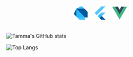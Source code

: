 <p align="center">
  <img src="https://raw.githubusercontent.com/github/explore/80688e429a7d4ef2fca1e82350fe8e3517d3494d/topics/dart/dart.png" alt="Dart" height="40" style="vertical-align:top; margin:4px">
  <img src="https://raw.githubusercontent.com/github/explore/80688e429a7d4ef2fca1e82350fe8e3517d3494d/topics/flutter/flutter.png" alt="Flutter" height="40" style="vertical-align:top; margin:4px">
  <img src="https://raw.githubusercontent.com/github/explore/80688e429a7d4ef2fca1e82350fe8e3517d3494d/topics/vue/vue.png" alt="VueJS" height="40" style="vertical-align:top; margin:4px">
</p>

##

![Tamma's GitHub stats](https://github-readme-stats.vercel.app/api?username=pratamatama&theme=radical&hide_border=true&show_icons=true&include_all_commits=true&count_private=true&hide=issues)

![Top Langs](https://github-readme-stats.vercel.app/api/top-langs/?username=pratamatama&layout=compact&theme=radical&hide_border=true)
